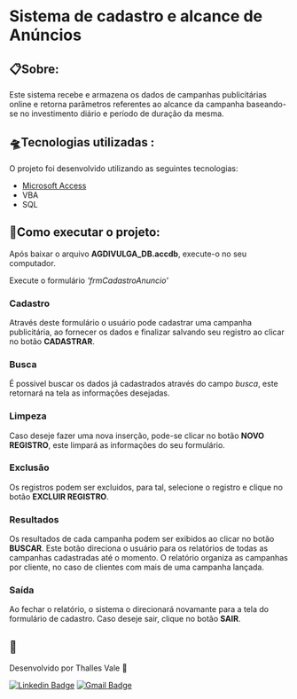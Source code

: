 # Sistema de cadastro e alcance de Anúncios

## 📋Sobre:

Este sistema recebe e armazena os dados de campanhas publicitárias online e retorna 
parâmetros referentes ao alcance da campanha baseando-se no investimento diário
e período de duração da mesma.

## 🛸Tecnologias utilizadas :

O projeto foi desenvolvido utilizando as seguintes tecnologias:
- [Microsoft Access](https://support.microsoft.com/pt-br/office/baixar-e-instalar-o-microsoft-365-access-runtime-185c5a32-8ba9-491e-ac76-91cbe3ea09c9)
- VBA
- SQL

## 🔌Como executar o projeto:

Após baixar o arquivo **AGDIVULGA_DB.accdb**, execute-o no seu computador.

Execute o formulário *'frmCadastroAnuncio'*

### Cadastro 
Através deste formulário o usuário pode cadastrar uma campanha publicitária, ao fornecer os dados
e finalizar salvando seu registro ao clicar no botão **CADASTRAR**.

### Busca
É possivel buscar os dados já cadastrados através do campo *busca*, este retornará na tela as
informações desejadas. 

### Limpeza
Caso deseje fazer uma nova inserção, pode-se clicar no botão **NOVO REGISTRO**, este limpará 
as informações do seu formulário.

### Exclusão
Os registros podem ser excluidos, para tal, selecione o registro e clique no botão **EXCLUIR REGISTRO**.

### Resultados
Os resultados de cada campanha podem ser exibidos ao clicar no botão **BUSCAR**. Este botão direciona o usuário 
para os relatórios de todas as campanhas cadastradas até o momento.
O relatório organiza as campanhas por cliente, no caso de clientes com mais de uma campanha lançada.

### Saída
Ao fechar o relatório, o sistema o direcionará novamante para a tela do formulário de cadastro. Caso deseje sair,
clique no botão **SAIR**.

🏁
---
Desenvolvido por Thalles Vale 🌳

[![Linkedin Badge](https://img.shields.io/badge/-Thalles-blue?style=flat-square&logo=Linkedin&logoColor=white&link=https://www.linkedin.com/in/thalles-vale-04bb7b99/)](https://www.linkedin.com/in/thalles-vale-04bb7b99/) 
[![Gmail Badge](https://img.shields.io/badge/-thalles.vale-c14438?style=flat-square&logo=Gmail&logoColor=white&link=mailto:thalles.vale@gmail.com)](mailto:thalles.vale@gmail.com)
